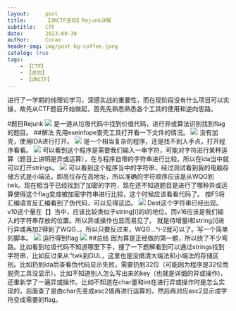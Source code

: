 ```yaml
---
layout:     post
title:      【UNCTF逆向】Rejunk详解
subtitle:   CTF
date:       2023-09-30
author:     Corax
header-img: img/post-bg-coffee.jpeg
catalog: true
tags:
    - 【CTF】
    - 【逆向】
    - 【UNCTF】
---
```


进行了一学期的纯理论学习，深感实战的重要性，而在现阶段没有什么项目可以实操，故先从CTF题目开始做起，首先先熟悉熟悉各个工具的使用和逆向思路。

#题目Rejunk
![](https://typora-1321221957.cos.ap-shanghai.myqcloud.com/image1/202311020120875.png)
是一道从垃圾代码中找到价值代码，进行异或算法识别找到flag的题目。
##解法
先用exeinfope查壳工具打开看一下文件的情况。
![](https://typora-1321221957.cos.ap-shanghai.myqcloud.com/image1/202311020120876.png)
没有加壳，使用IDA进行打开。
![](https://typora-1321221957.cos.ap-shanghai.myqcloud.com/image1/202311020120877.png)
是一个相当复杂的程序，还是找不到入手点，打开程序看看。
![](https://typora-1321221957.cos.ap-shanghai.myqcloud.com/image1/202311020120878.png)
可以看到这个程序是需要我们输入一串字符，可能对字符进行某种运算（题目上讲明是异或运算），在与程序自带的字符串进行比较。所以在ida当中就可以打开strings。
![](https://typora-1321221957.cos.ap-shanghai.myqcloud.com/image1/202311020120879.png)
可以看到这个程序当中的字符串，经过测试看到我的电脑存储方式是小端法，即高位存在高地址，所以准确的字符顺序应该是从WQG到twk。现在相当于已经找到了加密的字符，现在还不知道题目是进行了哪种异或运算使得这个flag变成被加密字符串进行比较，这个时候应该看看代码了。
按F5将汇编语言反汇编看到了伪代码，可以见得这边。
![](https://typora-1321221957.cos.ap-shanghai.myqcloud.com/image1/202311020120880.png)
Dest这个字符串已经出现。v10这个量在【】当中，应该比较类似于string[i]的i的地位。而v16应该是我们输入的字符串存放的位置。所以异或操作也显而易见了。
就是待增量i和string[i]进行异或再加2得到了WQG..。所以只要反过来，WQG...^i-2就可以了。写一个简单的脚本。
![](https://typora-1321221957.cos.ap-shanghai.myqcloud.com/image1/202311020120881.png)
运行得到flag
![](https://typora-1321221957.cos.ap-shanghai.myqcloud.com/image1/202311020120882.png)
##总结
因为算是正经做的第一题，所以绕了不少弯路。比如看到垃圾代码不知道哪里下手，搜了一下题解看到可以通过strings找到字符串，比如反过来从‘’twk到GUL，这里也是没搞清大端法和小端法的存储区别。比如扔到ida后查看伪代码显示失败，需要扔到32位（可能因为程序是32位而脱壳工具没显示）。比如不知道别人怎么写出来的key（也就是详细的异或操作)，还重新学了一遍异或操作。比如不知道在char量和int在进行异或操作时是怎么实现的，后面查了是由char先变成asc2值再进行运算的，然后再对应asc2显示成字符变成需要的flag。